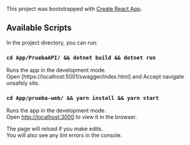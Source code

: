 This project was bootstrapped with [Create React App](https://github.com/facebook/create-react-app).

## Available Scripts

In the project directory, you can run:
### `cd App/PruebaAPI/ && dotnet build && dotnet run`

Runs the app in the development mode.<br />
Open [https://localhost:5001/swagger/index.html] and Accept navigate unsafely site.


### `cd App/prueba-web/ && yarn install && yarn start`

Runs the app in the development mode.<br />
Open [http://localhost:3000](http://localhost:3000) to view it in the browser.

The page will reload if you make edits.<br />
You will also see any lint errors in the console.

